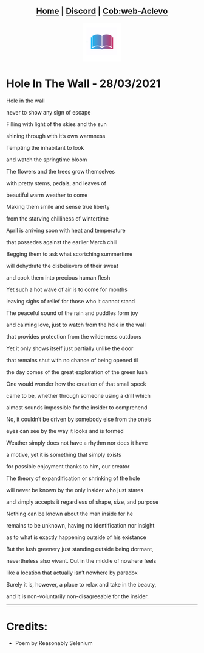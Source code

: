 <head>
    <link rel="shortcut icon" type="image/png" href="/favicon.png">
</head>

<center>
<h2>
<a href="https://litlibre.cobweb-aclevo.org">Home</a> |
<a href="https://discord.gg/z3GXvGtuek">Discord</a> |
<a href="https://cobweb-aclevo.org">Cob:web-Aclevo</a>
</h2>
</center>

<center><img src="/favicon.png" width="20%" height="20%"></center>

# Hole In The Wall - 28/03/2021
Hole in the wall

never to show any sign of escape

Filling with light of the skies and the sun

shining through with it’s own warmness

Tempting the inhabitant to look

and watch the springtime bloom

The flowers and the trees grow themselves

with pretty stems, pedals, and leaves of

beautiful warm weather to come

Making them smile and sense true liberty

from the starving chilliness of wintertime

April is arriving soon with heat and temperature

that possedes against the earlier March chill

Begging them to ask what scortching summertime

will dehydrate the disbelievers of their sweat

and cook them into precious human flesh

Yet such a hot wave of air is to come for months

leaving sighs of relief for those who it cannot stand

The peaceful sound of the rain and puddles form joy

and calming love, just to watch from the hole in the wall

that provides protection from the wilderness outdoors

Yet it only shows itself just partially unlike the door

that remains shut with no chance of being opened til

the day comes of the great exploration of the green lush

One would wonder how the creation of that small speck

came to be, whether through someone using a drill which

almost sounds impossible for the insider to comprehend

No, it couldn’t be driven by somebody else from the one’s

eyes can see by the way it looks and is formed

Weather simply does not have a rhythm nor does it have

a motive, yet it is something that simply exists

for possible enjoyment thanks to him, our creator

The theory of expandification or shrinking of the hole

will never be known by the only insider who just stares

and simply accepts it regardless of shape, size, and purpose

Nothing can be known about the man inside for he

remains to be unknown, having no identification nor insight

as to what is exactly happening outside of his existance

But the lush greenery just standing outside being dormant,

nevertheless also vivant. Out in the middle of nowhere feels

like a location that actually isn’t nowhere by paradox

Surely it is, however, a place to relax and take in the beauty,

and it is non-voluntarily non-disagreeable for the insider.
<hr />

# Credits:
- Poem by Reasonably Selenium
